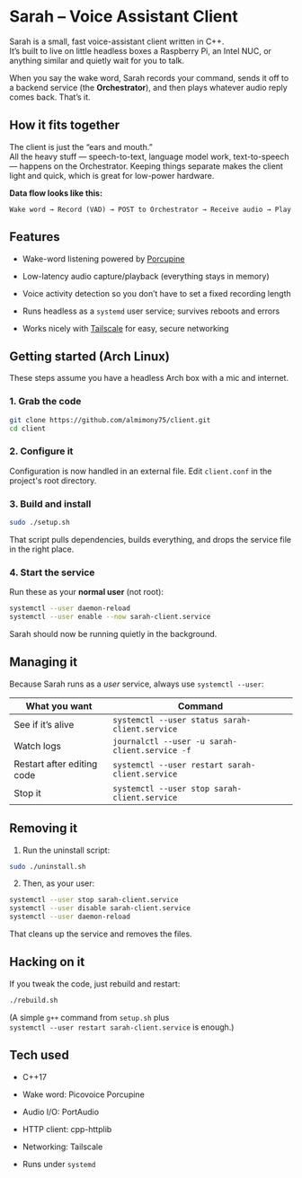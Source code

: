 # Sarah – Voice Assistant Client

Sarah is a small, fast voice-assistant client written in C++.  
It’s built to live on little headless boxes a Raspberry Pi, an Intel NUC, or anything similar and quietly wait for you to talk.

When you say the wake word, Sarah records your command, sends it off to a backend service (the **Orchestrator**), and then plays whatever audio reply comes back. That’s it.

## How it fits together

The client is just the “ears and mouth.”  
All the heavy stuff — speech-to-text, language model work, text-to-speech — happens on the Orchestrator. Keeping things separate makes the client light and quick, which is great for low-power hardware.

**Data flow looks like this:**

```
Wake word → Record (VAD) → POST to Orchestrator → Receive audio → Play
```

## Features

- Wake-word listening powered by [Porcupine](https://picovoice.ai/platform/porcupine/)
    
- Low-latency audio capture/playback (everything stays in memory)
    
- Voice activity detection so you don’t have to set a fixed recording length
    
- Runs headless as a `systemd` user service; survives reboots and errors
    
- Works nicely with [Tailscale](https://tailscale.com/) for easy, secure networking
    

## Getting started (Arch Linux)

These steps assume you have a headless Arch box with a mic and internet.

### 1. Grab the code

```bash
git clone https://github.com/almimony75/client.git
cd client
```

### 2. Configure it

Configuration is now handled in an external file. Edit `client.conf` in the project's root directory.


### 3. Build and install

```bash
sudo ./setup.sh
```

That script pulls dependencies, builds everything, and drops the service file in the right place.

### 4. Start the service

Run these as your **normal user** (not root):

```bash
systemctl --user daemon-reload
systemctl --user enable --now sarah-client.service
```

Sarah should now be running quietly in the background.

## Managing it

Because Sarah runs as a _user_ service, always use `systemctl --user`:

|What you want|Command|
|---|---|
|See if it’s alive|`systemctl --user status sarah-client.service`|
|Watch logs|`journalctl --user -u sarah-client.service -f`|
|Restart after editing code|`systemctl --user restart sarah-client.service`|
|Stop it|`systemctl --user stop sarah-client.service`|

## Removing it

1. Run the uninstall script:
    

```bash
sudo ./uninstall.sh
```

2. Then, as your user:
    

```bash
systemctl --user stop sarah-client.service
systemctl --user disable sarah-client.service
systemctl --user daemon-reload
```

That cleans up the service and removes the files.

## Hacking on it

If you tweak the code, just rebuild and restart:

```bash
./rebuild.sh
```

(A simple `g++` command from `setup.sh` plus  
`systemctl --user restart sarah-client.service` is enough.)

## Tech used

- C++17
    
- Wake word: Picovoice Porcupine
    
- Audio I/O: PortAudio
    
- HTTP client: cpp-httplib
    
- Networking: Tailscale
    
- Runs under `systemd`
    
